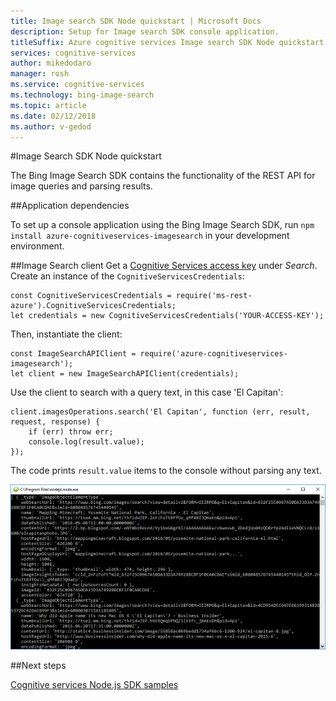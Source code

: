 ```yaml
---
title: Image search SDK Node quickstart | Microsoft Docs
description: Setup for Image search SDK console application.
titleSuffix: Azure cognitive services Image search SDK Node quickstart
services: cognitive-services
author: mikedodaro
manager: rosh
ms.service: cognitive-services
ms.technology: bing-image-search
ms.topic: article
ms.date: 02/12/2018
ms.author: v-gedod
---
```


#Image Search SDK Node quickstart

The Bing Image Search SDK contains the functionality of the REST API for image queries and parsing results. 

##Application dependencies

To set up a console application using the Bing Image Search SDK, run `npm install azure-cognitiveservices-imagesearch` in your development environment.

##Image Search client
Get a [Cognitive Services access key](https://azure.microsoft.com/try/cognitive-services/) under *Search*. Create an instance of the `CognitiveServicesCredentials`:
```
const CognitiveServicesCredentials = require('ms-rest-azure').CognitiveServicesCredentials;
let credentials = new CognitiveServicesCredentials('YOUR-ACCESS-KEY');
```
Then, instantiate the client:
```
const ImageSearchAPIClient = require('azure-cognitiveservices-imagesearch');
let client = new ImageSearchAPIClient(credentials);
```
Use the client to search with a query text, in this case 'El Capitan':
```
client.imagesOperations.search('El Capitan', function (err, result, request, response) {
    if (err) throw err;
    console.log(result.value);
});

```
The code prints `result.value` items to the console without parsing any text.

![Imageresults](media/node-sdk-quickstart-image-results.png)

##Next steps

[Cognitive services Node.js SDK samples](https://github.com/Azure-Samples/cognitive-services-node-sdk-samples)